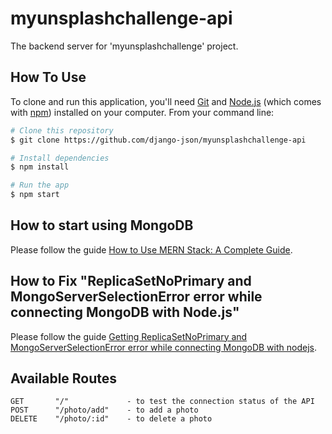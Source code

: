 # myunsplashchallenge-api

The backend server for 'myunsplashchallenge' project.

## How To Use

<!-- Example: -->

To clone and run this application, you'll need [Git](https://git-scm.com) and [Node.js](https://nodejs.org/en/download/) (which comes with [npm](http://npmjs.com)) installed on your computer. From your command line:

```bash
# Clone this repository
$ git clone https://github.com/django-json/myunsplashchallenge-api

# Install dependencies
$ npm install

# Run the app
$ npm start
```

## How to start using MongoDB

Please follow the guide [How to Use MERN Stack: A Complete Guide](https://www.mongodb.com/languages/mern-stack-tutorial).

## How to Fix "ReplicaSetNoPrimary and MongoServerSelectionError error while connecting MongoDB with Node.js"

Please follow the guide [Getting ReplicaSetNoPrimary and MongoServerSelectionError error while connecting MongoDB with nodejs](https://stackoverflow.com/questions/60063820/getting-replicasetnoprimary-and-mongoserverselectionerror-error-while-connecting).

## Available Routes

```
GET       "/"             - to test the connection status of the API
POST      "/photo/add"    - to add a photo
DELETE    "/photo/:id"    - to delete a photo
```
